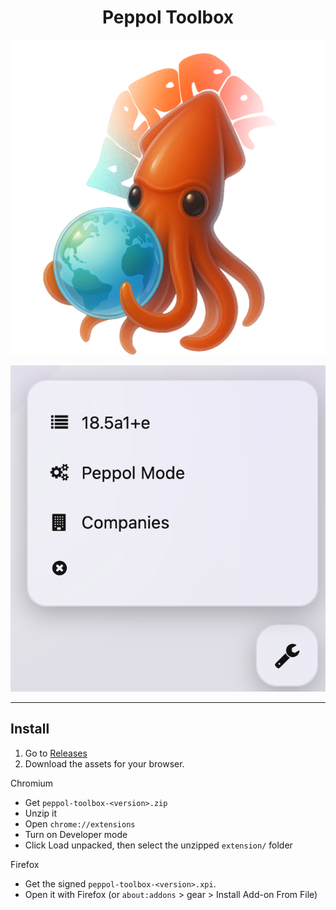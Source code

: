 <h1 align="center">Peppol Toolbox</h1>

<p align="center">
  <img src="assets/peppol-squad.png" alt="Peppol Toolbox" width="560">
</p>

<p align="center">
  <img src="assets/screenshot.png" alt="Screenshot" width="560">
</p>

---

## Install

1) Go to [Releases](https://github.com/antonrom1/peppol-toolbox/releases/)
2) Download the assets for your browser.

Chromium
- Get `peppol-toolbox-<version>.zip`
- Unzip it
- Open `chrome://extensions`
- Turn on Developer mode
- Click Load unpacked, then select the unzipped `extension/` folder

Firefox
- Get the signed `peppol-toolbox-<version>.xpi`.  
- Open it with Firefox (or `about:addons` > gear > Install Add-on From File)
